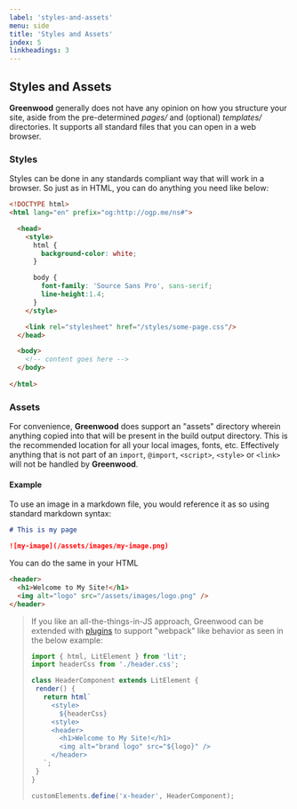 ```yaml
---
label: 'styles-and-assets'
menu: side
title: 'Styles and Assets'
index: 5
linkheadings: 3
---
```


## Styles and Assets
**Greenwood** generally does not have any opinion on how you structure your site, aside from the pre-determined _pages/_ and (optional) _templates/_ directories.  It supports all standard files that you can open in a web browser.


### Styles
Styles can be done in any standards compliant way that will work in a browser.  So just as in HTML, you can do anything you need like below:

```html
<!DOCTYPE html>
<html lang="en" prefix="og:http://ogp.me/ns#">

  <head>
    <style>
      html {
        background-color: white;
      }

      body {
        font-family: 'Source Sans Pro', sans-serif;
        line-height:1.4;
      }
    </style>

    <link rel="stylesheet" href="/styles/some-page.css"/>
  </head>

  <body>
    <!-- content goes here -->
  </body>
  
</html>
```

### Assets

For convenience, **Greenwood** does support an "assets" directory wherein anything copied into that will be present in the build output directory.  This is the recommended location for all your local images, fonts, etc.  Effectively anything that is not part of an `import`, `@import`, `<script>`, `<style>` or `<link>` will not be handled by **Greenwood**.

#### Example
To use an image in a markdown file, you would reference it as so using standard markdown syntax:

```md
# This is my page

![my-image](/assets/images/my-image.png)
```

You can do the same in your HTML

```html
<header>
  <h1>Welcome to My Site!</h1>
  <img alt="logo" src="/assets/images/logo.png" />
</header>
```


> If you like an all-the-things-in-JS approach, Greenwood can be extended with [plugins](/plugins/) to support "webpack" like behavior as seen in the below example:
>
> ```javascript
> import { html, LitElement } from 'lit';
> import headerCss from './header.css';
>
> class HeaderComponent extends LitElement {
>  render() {
>    return html`
>      <style>
>        ${headerCss}
>      <style>
>      <header>
>        <h1>Welcome to My Site!</h1>
>        <img alt="brand logo" src="${logo}" />
>      </header>
>    `;
>  }
> }
>
> customElements.define('x-header', HeaderComponent);
> ```